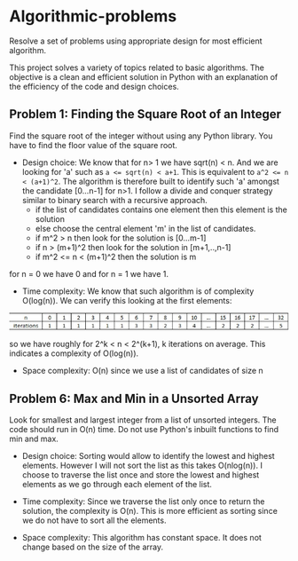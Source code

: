 # Algorithmic-problems
Resolve a set of problems using appropriate design for most efficient algorithm.

This project solves a variety of topics related to basic algorithms. The objective is a clean and efficient solution in Python with an explanation of the efficiency of the code and design choices.

## Problem 1: Finding the Square Root of an Integer
Find the square root of the integer without using any Python library. You have to find the floor value of the square root.

  - Design choice: We know that for n> 1 we have sqrt(n) < n. And we are looking for 'a' such as `a <= sqrt(n) < a+1`. This is equivalent to `a^2 <= n < (a+1)^2`. The algorithm is therefore built to identify such 'a' amongst the candidate [0...n-1] for n>1. I follow a divide and conquer strategy similar to binary search with a recursive approach.
    - if the list of candidates contains one element then this element is the solution
    - else choose the central element 'm' in the list of candidates.
    - if m^2 > n then look for the solution is [0...m-1]
    - if n > (m+1)^2 then look for the solution in [m+1,..,n-1]
    - if m^2 <= n < (m+1)^2 then the solution is m
  
  for n = 0 we have 0 and for n = 1 we have 1.
  
  - Time complexity:
  We know that such algorithm is of complexity O(log(n)).
  We can verify this looking at the first elements:
  
![](asset/sqrt.jpg)
  
  so we have roughly for 2^k < n < 2^(k+1), k iterations on average. This indicates a complexity of O(log(n)).

  - Space complexity: O(n) since we use a list of candidates of size n




## Problem 6: Max and Min in a Unsorted Array
Look for smallest and largest integer from a list of unsorted integers. The code should run in O(n) time. Do not use Python's inbuilt functions to find min and max.

  - Design choice: Sorting would allow to identify the lowest and highest elements. However I will not sort the list as this takes O(nlog(n)). I choose to traverse the list once and store the lowest and highest elements as we go through each element of the list.
  
  - Time complexity: Since we traverse the list only once to return the solution, the complexity is O(n). This is more efficient as sorting since we do not have to sort all the elements.
  
  - Space complexity: This algorithm has constant space. It does not change based on the size of the array.
